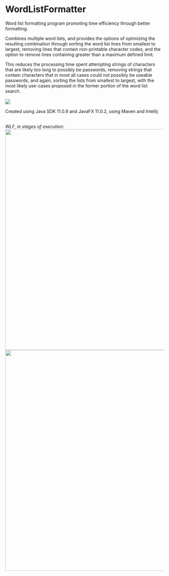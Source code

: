 # WordListFormatter
Word list formatting program promoting time efficiency through better formatting.  

Combines multiple word lists, and provides the options of optimizing the resulting 
combination through sorting the word list lines from smallest to largest, removing 
lines that contain non-printable character codes, and the option to remove lines 
containing greater than a maximum defined limit.  

This reduces the processing time spent attempting strings of characters that are 
likely too long to possibly be passwords, removing strings that contain characters 
that in most all cases could not possibly be useable passwords, and again, sorting 
the lists from smallest to largest, with the most likely use-cases proposed in the 
former portion of the word list search.  
<br>
<a href="https://github.com/ggroce/WordListFormatter/releases/download/v0.9-beta/WordListFormatter_JRE-Bundle.zip"><img src="https://img.shields.io/badge/Download-contains%20bundled%20JRE-green"></a>

Created using Java SDK 11.0.9 and JavaFX 11.0.2, using Maven and Intellij

<br>
<i>WLF, in stages of execution: </i>
<br>
<img src="https://user-images.githubusercontent.com/25714007/98423441-3399ef00-2054-11eb-841f-c9e835a6b06f.png" width="700">
<img src="https://user-images.githubusercontent.com/25714007/98423447-372d7600-2054-11eb-828b-3ceffbf9945f.png" width="700">
